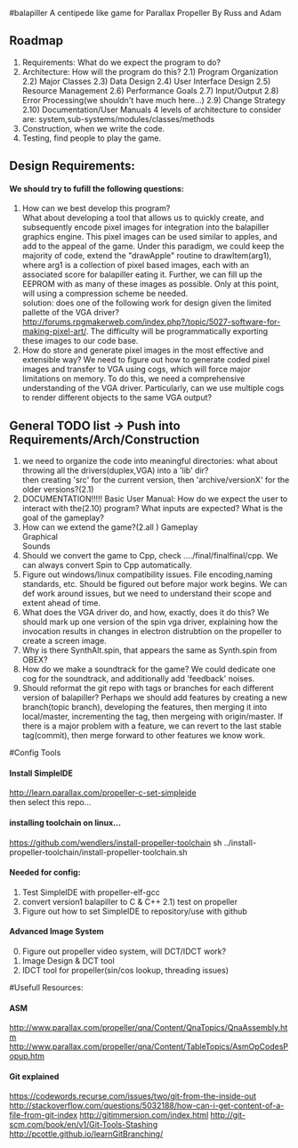 #balapiller
A centipede like game for Parallax Propeller By Russ and Adam    

## Roadmap
1) Requirements: What do we expect the program to do?
2) Architecture: How will the program do this?
		2.1) Program Organization
		2.2) Major Classes
		2.3) Data Design
		2.4) User Interface Design
		2.5) Resource Management
		2.6) Performance Goals
		2.7) Input/Output
		2.8) Error Processing(we shouldn't have much here...)
		2.9) Change Strategy
		2.10) Documentation/User Manuals
4 levels of architecture to consider are: system,sub-systems/modules/classes/methods
3) Construction, when we write the code.
4) Testing, find people to play the game.



## Design Requirements:
#### We should try to fufill the following questions:
1) How can we best develop this program?   
What about developing a tool that allows us to quickly create, and subsequently encode pixel images for integration into the balapiller graphics engine.  This pixel images can be used similar to apples, 
and add to the appeal of the game.  Under this paradigm, we could keep the majority of code, extend the "drawApple" routine to drawItem(arg1), where arg1 is a collection of pixel based images, each with an associated score for balapiller eating it. Further, we can fill up the EEPROM with as many of these images as possible.  Only at this point, will using a compression scheme be needed.     
solution: does one of the following work for design given the limited pallette of the VGA driver? http://forums.rpgmakerweb.com/index.php?/topic/5027-software-for-making-pixel-art/. The difficulty will be programmatically exporting these images to our code base.      
2) How do store and generate pixel images in the most effective and extensible way?
We need to figure out how to generate coded pixel images and transfer to VGA  using cogs, which will force major limitations on memory. To do this, we need a comprehensive understanding of the VGA driver. Particularly, can we use multiple cogs to render different objects to the same VGA output? 

## General TODO list -> Push into Requirements/Arch/Construction
1) we need to organize the code into meaningful directories:
		what about throwing all the drivers(duplex,VGA) into a 'lib' dir?  
		then creating 'src' for the current version, then 'archive/versionX' for the older versions?(2.1)  
2) DOCUMENTATION!!!!! Basic User Manual: How do we expect the user to interact with the(2.10) 
program? What inputs are expected? What is the goal of the gameplay?    
3) How can we extend the game?(2.all ) 
		Gameplay     
		Graphical     
		Sounds    
4) Should we convert the game to Cpp, check ..../final/finalfinal/cpp. We can always convert Spin to Cpp automatically.
5) Figure out windows/linux compatibility issues. File encoding,naming standards, etc. Should be figured out before major work begins.  We can def work around issues, but we need to understand their scope and extent ahead of time.    
6) What does the VGA driver do, and how, exactly, does it do this? We should mark up one version of the spin vga driver, explaining how the invocation results in changes in electron distrubtion on the propeller to create a screen image. 
7) Why is there SynthAlt.spin, that appears the same as Synth.spin from OBEX?
8) How do we make a soundtrack for the game?
We could dedicate one cog for the soundtrack, and additionally add 'feedback' noises.    
9) Should reformat the git repo with tags or branches for each different version of balapiller? Perhaps we should add features by creating a new branch(topic branch), developing the features, then merging it into local/master, incrementing the tag, then mergeing with origin/master. If there is a major problem with a feature, we can revert to the last stable tag(commit), then merge forward to other features we know work.




#Config Tools
#### Install SimpleIDE
http://learn.parallax.com/propeller-c-set-simpleide    
then select this repo...

#### installing toolchain on linux...
https://github.com/wendlers/install-propeller-toolchain
sh ../install-propeller-toolchain/install-propeller-toolchain.sh


#### Needed for config:
1) Test SimpleIDE with propeller-elf-gcc
2) convert version1 balapiller to C & C++
   2.1) test on propeller
3) Figure out how to set SimpleIDE to repository/use with github

#### Advanced Image System
0) Figure out propeller video system, will DCT/IDCT work?
1) Image Design & DCT tool    
2) IDCT tool for propeller(sin/cos lookup, threading issues)      


#Usefull Resources:
#### ASM
http://www.parallax.com/propeller/qna/Content/QnaTopics/QnaAssembly.htm
http://www.parallax.com/propeller/qna/Content/TableTopics/AsmOpCodesPopup.htm
#### Git explained
https://codewords.recurse.com/issues/two/git-from-the-inside-out
http://stackoverflow.com/questions/5032188/how-can-i-get-content-of-a-file-from-git-index
http://gitimmersion.com/index.html
http://git-scm.com/book/en/v1/Git-Tools-Stashing
http://pcottle.github.io/learnGitBranching/
